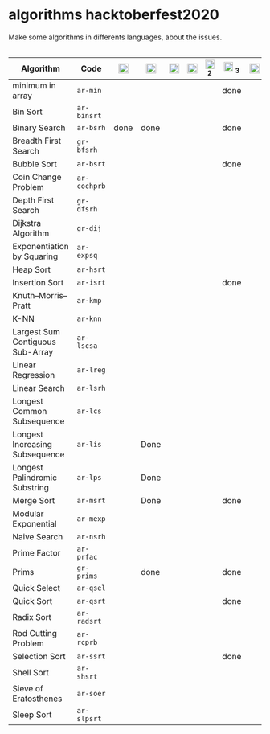 # algorithms hacktoberfest2020

Make some algorithms in differents languages, about the issues.

<table class="table table-bordered table-striped">
  <thead class="thead-dark">
   <table class="table table-bordered table-striped">
  <thead class="thead-dark">
    <tr>
      <th scope="col" style="width: 25%;">Algorithm</th>
      <th scope="col" style="width: 15%;">Code</th>
      <th scope="col" class="text-center">
        <img src="https://cdn.jsdelivr.net/npm/programming-languages-logos/src/c/c.png" height="20">
      </th>
      <th scope="col" class="text-center">
        <img src="https://cdn.jsdelivr.net/npm/programming-languages-logos/src/cpp/cpp.png" height="20">
      </th>
      <th scope="col" class="text-center">
        <img src="https://cdn.jsdelivr.net/npm/programming-languages-logos/src/csharp/csharp.png" height="20">
      </th>
      <th scope="col" class="text-center">
        <img src="https://cdn.jsdelivr.net/npm/programming-languages-logos/src/java/java.png" height="20">
      </th>
      <th scope="col" class="text-center">
        <img src="https://cdn.jsdelivr.net/npm/programming-languages-logos/src/python/python.png" height="18">
        <sub>2</sub>
      </th>
      <th scope="col" class="text-center">
        <img src="https://cdn.jsdelivr.net/npm/programming-languages-logos/src/python/python.png" height="18">
        <sub>3</sub>
      </th>
      <th scope="col" class="text-center">
        <img src="https://cdn.jsdelivr.net/npm/programming-languages-logos/src/go/go.png" height="20">
      </th>
      <th scope="col" class="text-center">
        <img src="https://cdn.jsdelivr.net/npm/programming-languages-logos/src/javascript/javascript.png" height="20">
      </th>
      <th scope="col" class="text-center">
        <img src="https://cdn.jsdelivr.net/npm/programming-languages-logos/src/typescript/typescript.png" height="20">
      </th>            
    </tr>
  </thead>
  <tbody>
    <!-- Minimun in array -->
    <tr>
      <td>minimum in array</td>
      <td><code>ar-min</code></td>
      <td class="text-center"></td>
      <td class="text-center"></td>
      <td class="text-center"></td>
      <td class="text-center"></td>
      <td class="text-center"></td>
      <td class="text-center">done</td>
      <td class="text-center"></td>
      <td class="text-center">done</td>
      <td class="text-center"></td>
    </tr>
    <!-- Bin sort algorithm -->
    <tr>
      <td>Bin Sort</td>
      <td><code>ar-binsrt</code></td>
      <td class="text-center"></td>
      <td class="text-center"></td>
      <td class="text-center"></td>
      <td class="text-center"></td>
      <td class="text-center"></td>
      <td class="text-center"></td>
      <td class="text-center"></td>
      <td class="text-center"></td>
      <td class="text-center"></td>
    </tr>
    <!-- Binary search algorithm -->
    <tr>
      <td>Binary Search</td>
      <td><code>ar-bsrh</code></td>
      <td class="text-center">done</td>
      <td class="text-center">done</td>
      <td class="text-center"></td>
      <td class="text-center"></td>
      <td class="text-center"></td>
      <td class="text-center">done</td>
      <td class="text-center"></td>
      <td class="text-center"></td>
      <td class="text-center"></td>
    </tr>
    <!-- Breadth first search algorithm -->
    <tr>
      <td>Breadth First Search</td>
      <td><code>gr-bfsrh</code></td>
      <td class="text-center"></td>
      <td class="text-center"></td>
      <td class="text-center"></td>
      <td class="text-center"></td>
      <td class="text-center"></td>
      <td class="text-center"></td>
      <td class="text-center"></td>
      <td class="text-center"></td>
      <td class="text-center"></td>
    </tr>
    <!-- Bubble sort algorithm -->
    <tr>
      <td>Bubble Sort</td>
      <td><code>ar-bsrt</code></td>
      <td class="text-center"></td>
      <td class="text-center"></td>
      <td class="text-center"></td>
      <td class="text-center"></td>
      <td class="text-center"></td>
      <td class="text-center">done</td>
      <td class="text-center"></td>
      <td class="text-center">done</td>
      <td class="text-center"></td>
    </tr>
    <!-- Coin change problem algorithm -->
    <tr>
      <td>Coin Change Problem</td>
      <td><code>ar-cochprb</code></td>
      <td class="text-center"></td>
      <td class="text-center"></td>
      <td class="text-center"></td>
      <td class="text-center"></td>
      <td class="text-center"></td>
      <td class="text-center"></td>
      <td class="text-center"></td>
      <td class="text-center"></td>
      <td class="text-center"></td>
    </tr>
    <!-- Depth first search algorithm -->
    <tr>
      <td>Depth First Search</td>
      <td><code>gr-dfsrh</code></td>
      <td class="text-center"></td>
      <td class="text-center"></td>
      <td class="text-center"></td>
      <td class="text-center"></td>
      <td class="text-center"></td>
      <td class="text-center"></td>
      <td class="text-center"></td>
      <td class="text-center"></td>
      <td class="text-center"></td>
    </tr>
    <!-- Dijkstra algorithm -->
    <tr>
      <td>Dijkstra Algorithm</td>
      <td><code>gr-dij</code></td>
      <td class="text-center"></td>
      <td class="text-center"></td>
      <td class="text-center"></td>
      <td class="text-center"></td>
      <td class="text-center"></td>
      <td class="text-center"></td>
      <td class="text-center"></td>
      <td class="text-center"></td>
      <td class="text-center"></td>
    </tr>
    <!-- Exponentiation by squaring algorithm -->
    <tr>
      <td>Exponentiation by Squaring</td>
      <td><code>ar-expsq</code></td>
      <td class="text-center"></td>
      <td class="text-center"></td>
      <td class="text-center"></td>
      <td class="text-center"></td>
      <td class="text-center"></td>
      <td class="text-center"></td>
      <td class="text-center"></td>
      <td class="text-center"></td>
      <td class="text-center"></td>
    </tr>
    <!-- Heap sort algorithm -->
    <tr>
      <td>Heap Sort</td>
      <td><code>ar-hsrt</code></td>
      <td class="text-center"></td>
      <td class="text-center"></td>
      <td class="text-center"></td>
      <td class="text-center"></td>
      <td class="text-center"></td>
      <td class="text-center"></td>
      <td class="text-center"></td>
      <td class="text-center"></td>
      <td class="text-center"></td>
    </tr>
    <!-- Insertion sort algorithm -->
    <tr>
      <td>Insertion Sort</td>
      <td><code>ar-isrt</code></td>
      <td class="text-center"></td>
      <td class="text-center"></td>
      <td class="text-center"></td>
      <td class="text-center"></td>
      <td class="text-center"></td>
      <td class="text-center">done</td>
      <td class="text-center"></td>
      <td class="text-center"></td>
      <td class="text-center"></td>
    </tr>
    <!-- KMP algorithm -->
    <tr>
      <td>Knuth–Morris–Pratt</td>
      <td><code>ar-kmp</code></td>
      <td class="text-center"></td>
      <td class="text-center"></td>
      <td class="text-center"></td>
      <td class="text-center"></td>
      <td class="text-center"></td>
      <td class="text-center"></td>
      <td class="text-center"></td>
      <td class="text-center"></td>
      <td class="text-center"></td>
    </tr>
    <!-- K-NN algorithm -->
    <tr>
      <td>K-NN</td>
      <td><code>ar-knn</code></td>
      <td class="text-center"></td>
      <td class="text-center"></td>
      <td class="text-center"></td>
      <td class="text-center"></td>
      <td class="text-center"></td>
      <td class="text-center"></td>
      <td class="text-center"></td>
      <td class="text-center"></td>
      <td class="text-center"></td>
    </tr>
    <!-- Largest sum contiguous sub-array algorithm -->
    <tr>
      <td>Largest Sum Contiguous Sub-Array</td>
      <td><code>ar-lscsa</code></td>
      <td class="text-center"></td>
      <td class="text-center"></td>
      <td class="text-center"></td>
      <td class="text-center"></td>
      <td class="text-center"></td>
      <td class="text-center"></td>
      <td class="text-center"></td>
      <td class="text-center"></td>
      <td class="text-center"></td>
    </tr>
    <!-- Linear regression algorithm -->
    <tr>
      <td>Linear Regression</td>
      <td><code>ar-lreg</code></td>
      <td class="text-center"></td>
      <td class="text-center"></td>
      <td class="text-center"></td>
      <td class="text-center"></td>
      <td class="text-center"></td>
      <td class="text-center"></td>
      <td class="text-center"></td>
      <td class="text-center"></td>
      <td class="text-center"></td>
    </tr>
    <!-- Linear search algorithm -->
    <tr>
      <td>Linear Search</td>
      <td><code>ar-lsrh</code></td>
      <td class="text-center"></td>
      <td class="text-center"></td>
      <td class="text-center"></td>
      <td class="text-center"></td>
      <td class="text-center"></td>
      <td class="text-center"></td>
      <td class="text-center"></td>
      <td class="text-center"></td>
      <td class="text-center"></td>
    </tr>
    <!-- Longest common subsequence algorithm -->
    <tr>
      <td>Longest Common Subsequence</td>
      <td><code>ar-lcs</code></td>
      <td class="text-center"></td>
      <td class="text-center"></td>
      <td class="text-center"></td>
      <td class="text-center"></td>
      <td class="text-center"></td>
      <td class="text-center"></td>
      <td class="text-center"></td>
      <td class="text-center"></td>
      <td class="text-center"></td>
    </tr>
    <!-- Longest increasing subsequence algorithm -->
    <tr>
      <td>Longest Increasing Subsequence</td>
      <td><code>ar-lis</code></td>
      <td class="text-center"></td>
      <td class="text-center">Done</td>
      <td class="text-center"></td>
      <td class="text-center"></td>
      <td class="text-center"></td>
      <td class="text-center"></td>
      <td class="text-center"></td>
      <td class="text-center"></td>
      <td class="text-center"></td>
    </tr>
    <!-- Longest palindromic substring algorithm -->
    <tr>
      <td>Longest Palindromic Substring</td>
      <td><code>ar-lps</code></td>
      <td class="text-center"></td>
      <td class="text-center">Done</td>
      <td class="text-center"></td>
      <td class="text-center"></td>
      <td class="text-center"></td>
      <td class="text-center"></td>
      <td class="text-center"></td>
      <td class="text-center"></td>
      <td class="text-center"></td>
    </tr>
    <!-- Merge sort algorithm -->
    <tr>
      <td>Merge Sort</td>
      <td><code>ar-msrt</code></td>
      <td class="text-center"></td>
      <td class="text-center">Done</td>
      <td class="text-center"></td>
      <td class="text-center"></td>
      <td class="text-center"></td>
      <td class="text-center">done</td>
      <td class="text-center"></td>
      <td class="text-center"></td>
      <td class="text-center"></td>
    </tr>
    <!-- Modular exponential algorithm -->
    <tr>
      <td>Modular Exponential</td>
      <td><code>ar-mexp</code></td>
      <td class="text-center"></td>
      <td class="text-center"></td>
      <td class="text-center"></td>
      <td class="text-center"></td>
      <td class="text-center"></td>
      <td class="text-center"></td>
      <td class="text-center"></td>
      <td class="text-center"></td>
      <td class="text-center"></td>
    </tr>
    <!-- Naive search algorithm -->
    <tr>
      <td>Naive Search</td>
      <td><code>ar-nsrh</code></td>
      <td class="text-center"></td>
      <td class="text-center"></td>
      <td class="text-center"></td>
      <td class="text-center"></td>
      <td class="text-center"></td>
      <td class="text-center"></td>
      <td class="text-center"></td>
      <td class="text-center"></td>
      <td class="text-center"></td>
    </tr>
    <!-- Prime factor algorithm -->
    <tr>
      <td>Prime Factor</td>
      <td><code>ar-prfac</code></td>
      <td class="text-center"></td>
      <td class="text-center"></td>
      <td class="text-center"></td>
      <td class="text-center"></td>
      <td class="text-center"></td>
      <td class="text-center"></td>
      <td class="text-center"></td>
      <td class="text-center"></td>
      <td class="text-center"></td>
    </tr>
    <!-- Prims algorithm -->
    <tr>
      <td>Prims</td>
      <td><code>gr-prims</code></td>
      <td class="text-center"></td>
      <td class="text-center">done</td>
      <td class="text-center"></td>
      <td class="text-center"></td>
      <td class="text-center"></td>
      <td class="text-center">done</td>
      <td class="text-center"></td>
      <td class="text-center"></td>
      <td class="text-center"></td>
    </tr>
    <!-- Quick select algorithm -->
    <tr>
      <td>Quick Select</td>
      <td><code>ar-qsel</code></td>
      <td class="text-center"></td>
      <td class="text-center"></td>
      <td class="text-center"></td>
      <td class="text-center"></td>
      <td class="text-center"></td>
      <td class="text-center"></td>
      <td class="text-center"></td>
      <td class="text-center"></td>
      <td class="text-center"></td>
    </tr>
    <!-- Quick sort algorithm -->
    <tr>
      <td>Quick Sort</td>
      <td><code>ar-qsrt</code></td>
      <td class="text-center"></td>
      <td class="text-center"></td>
      <td class="text-center"></td>
      <td class="text-center"></td>
      <td class="text-center"></td>
      <td class="text-center">done</td>
      <td class="text-center"></td>
      <td class="text-center"></td>
      <td class="text-center"></td>
    </tr>
    <!-- Radix sort algorithm -->
    <tr>
      <td>Radix Sort</td>
      <td><code>ar-radsrt</code></td>
      <td class="text-center"></td>
      <td class="text-center"></td>
      <td class="text-center"></td>
      <td class="text-center"></td>
      <td class="text-center"></td>
      <td class="text-center"></td>
      <td class="text-center"></td>
      <td class="text-center"></td>
      <td class="text-center"></td>
    </tr>
    <!-- Rod cutting problem -->
    <tr>
      <td>Rod Cutting Problem</td>
      <td><code>ar-rcprb</code></td>
      <td class="text-center"></td>
      <td class="text-center"></td>
      <td class="text-center"></td>
      <td class="text-center"></td>
      <td class="text-center"></td>
      <td class="text-center"></td>
      <td class="text-center"></td>
      <td class="text-center"></td>
      <td class="text-center"></td>
    </tr>
    <!-- Selection sort algorithm -->
    <tr>
      <td>Selection Sort</td>
      <td><code>ar-ssrt</code></td>
      <td class="text-center"></td>
      <td class="text-center"></td>
      <td class="text-center"></td>
      <td class="text-center"></td>
      <td class="text-center"></td>
      <td class="text-center">done</td>
      <td class="text-center"></td>
      <td class="text-center">done</td>
      <td class="text-center">done</td>
    </tr>
    <!-- Shell sort algorithm -->
    <tr>
      <td>Shell Sort</td>
      <td><code>ar-shsrt</code></td>
      <td class="text-center"></td>
      <td class="text-center"></td>
      <td class="text-center"></td>
      <td class="text-center"></td>
      <td class="text-center"></td>
      <td class="text-center"></td>
      <td class="text-center"></td>
      <td class="text-center"></td>
      <td class="text-center"></td>
    </tr>
    <!-- Sieve of eratosthenes algorithm -->
    <tr>
      <td>Sieve of Eratosthenes</td>
      <td><code>ar-soer</code></td>
      <td class="text-center"></td>
      <td class="text-center"></td>
      <td class="text-center"></td>
      <td class="text-center"></td>
      <td class="text-center"></td>
      <td class="text-center"></td>
      <td class="text-center"></td>
      <td class="text-center"></td>
      <td class="text-center"></td>
    </tr>
    <!-- Sleep sort algorithm -->
    <tr>
      <td>Sleep Sort</td>
      <td><code>ar-slpsrt</code></td>
      <td class="text-center"></td>
      <td class="text-center"></td>
      <td class="text-center"></td>
      <td class="text-center"></td>
      <td class="text-center"></td>
      <td class="text-center"></td>
      <td class="text-center"></td>
      <td class="text-center">done</td>
      <td class="text-center"></td>
    </tr>
  </tbody>
</table>

